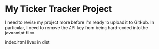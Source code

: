 # My Ticker Tracker Project

I need to revise my project more before I'm ready to upload it to GitHub.  In particular, I need to remove the API key from being hard-coded into the javascript files.

index.html lives in dist
